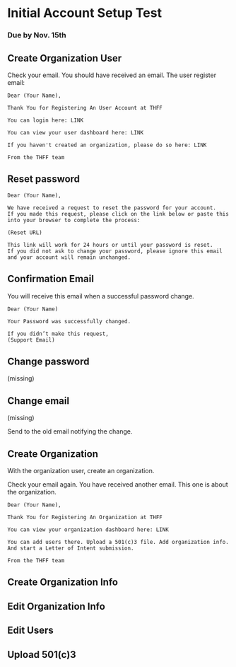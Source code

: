 # Initial Account Setup Test
### Due by Nov. 15th

## Create Organization User

<show steps to create user.>


Check your email. You should have received an email. The user register email:  
  
    Dear (Your Name),
    
    Thank You for Registering An User Account at THFF

    You can login here: LINK
   
    You can view your user dashboard here: LINK
    
    If you haven't created an organization, please do so here: LINK
    
    From the THFF team

## Reset password

    Dear (Your Name),
    
    We have received a request to reset the password for your account.
    If you made this request, please click on the link below or paste this into your browser to complete the process:
    
    (Reset URL)
    
    This link will work for 24 hours or until your password is reset.
    If you did not ask to change your password, please ignore this email and your account will remain unchanged.

## Confirmation Email

 You will receive this email when a successful password change.

    Dear (Your Name)

    Your Password was successfully changed.

    If you didn’t make this request,
    (Support Email)
 
## Change password 
(missing)

## Change email 
(missing)

Send to the old email notifying the change.

## Create Organization

With the organization user, create an organization. 

Check your email again. You have received another email. This one is about the organization. 

    Dear (Your Name),
    
    Thank You for Registering An Organization at THFF
    
    You can view your organization dashboard here: LINK
    
    You can add users there. Upload a 501(c)3 file. Add organization info. 
    And start a Letter of Intent submission.
    
    From the THFF team
    
## Create Organization Info

## Edit Organization Info

## Edit Users

## Upload 501(c)3

